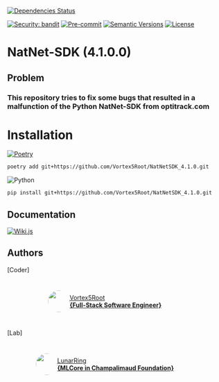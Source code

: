 
[![Dependencies Status](https://img.shields.io/badge/dependencies-up%20to%20date-brightgreen.svg)](https://github.com/Vortex5Root/NatNetSDK_4.1.0/pulls?utf8=%E2%9C%93&q=is%3Apr%20author%3Aapp%2Fdependabot)

[![Security: bandit](https://img.shields.io/badge/security-bandit-green.svg)](https://github.com/PyCQA/bandit)
[![Pre-commit](https://img.shields.io/badge/pre--commit-enabled-brightgreen?logo=pre-commit&logoColor=white)](https://github.com/Vortex5Root/NatNetSDK_4.1.0/blob/master/.pre-commit-config.yaml)
[![Semantic Versions](https://img.shields.io/badge/%20%20%F0%9F%93%A6%F0%9F%9A%80-semantic--versions-e10079.svg)](https://github.com/Vortex5Root/NatNetSDK_4.1.0/releases)
[![License](https://img.shields.io/github/license/Vortex5Root/NatNetSDK_4.1.0)](./LICENSE)

# NatNet-SDK (4.1.0.0)

## Problem 
### This repository tries to fix some bugs that resulted in a malfunction of the Python NatNet-SDK from optitrack.com

# Installation

[![Poetry](https://img.shields.io/endpoint?url=https://python-poetry.org/badge/v0.json)](https://python-poetry.org/)
```bash
poetry add git+https://github.com/Vortex5Root/NatNetSDK_4.1.0.git
```

![Python](https://img.shields.io/badge/python-3670A0?style=for-the-badge&logo=python&logoColor=ffdd54)
```bash
pip install git+https://github.com/Vortex5Root/NatNetSDK_4.1.0.git
```

## Documentation

[![Wiki.js](https://img.shields.io/badge/wiki.js-%231976D2.svg?style=for-the-badge&logo=wikidotjs&logoColor=white)](DOCUMENTION.md)

## Authors 
[Coder]

<a href="https://github.com/Vortex5Root">
    <div style="display: flex; justify-content: center; align-items: center; height: 100px; width: 450px;">
        <img src=https://avatars.githubusercontent.com/u/102427260?v=4 width=50 style="border-radius: 50%;">
        <a href="https://github.com/Vortex5Root">Vortex5Root <br><b>        {Full-Stack Software Engineer}</b></a>
    </div>
</a>

[Lab]

<a href="https://github.com/lunarring">
    <div style="display: flex; justify-content: center; align-items: center; height: 100px; width: 450px;">
        <img src=https://avatars.githubusercontent.com/u/78172771?s=200&v=4 width=50 style="border-radius: 50%;">
        <a href="https://github.com/lunarring">LunarRing <br><b>        {MLCore in Champalimaud Foundation}</b></a>
    </div>
</a>
